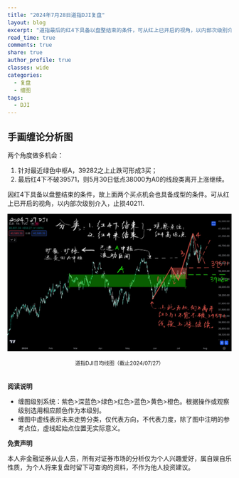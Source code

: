 ```yaml
---
title: "2024年7月28日道指DJI复盘"
layout: blog
excerpt: "道指最后的红4下具备以盘整结束的条件，可从红上已开启的视角，以内部次级别介入，止损40211."
read_time: true
comments: true
share: true
author_profile: true
classes: wide
categories:
  - 复盘
  - 缠图
tags:
  - DJI
---
```


## 手画缠论分析图

两个角度做多机会：
1. 针对最近绿色中枢A，39282之上止跌可形成3买；
2. 最后红4下不破39571，则5月30日低点38000为A0的线段类离开上涨继续。

因红4下具备以盘整结束的条件，故上面两个买点机会也具备成型的条件。可从红上已开启的视角，以内部次级别介入，止损40211.

![DJI道指20240727](/assets/images/2024b/2024-07-27-DJI-day.jpg)
<small><center>道指DJI日均线图（截止2024/07/27）</center></small>　

**阅读说明**

* 缠图级别系统：紫色>深蓝色>绿色>红色>蓝色>黄色>橙色。根据操作或观察级别选用相应颜色作为本级别。
* 缠图中虚线表示未来走势分类，仅代表方向，不代表力度，除了图中注明的参考点位，虚线起始点位置无实际意义。

**免责声明** 

本人非金融证券从业人员，所有对证券市场的分析仅为个人兴趣爱好，属自娱自乐性质，为个人将来复盘时留下可查询的资料，不作为他人投资建议。


